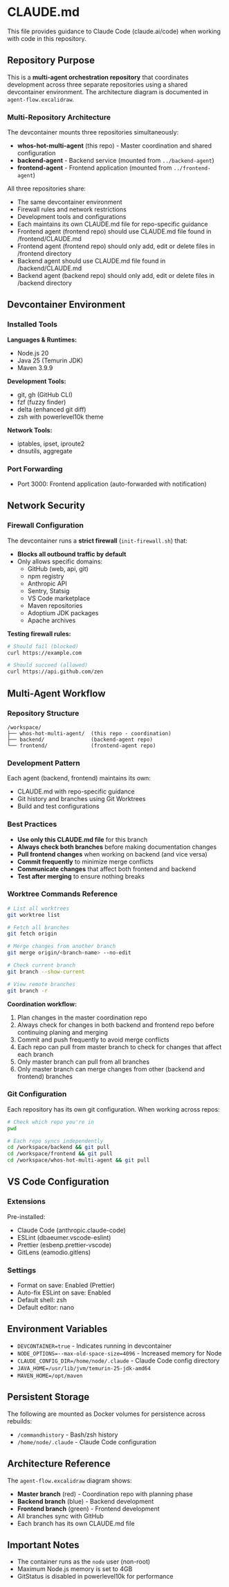 # CLAUDE.md

This file provides guidance to Claude Code (claude.ai/code) when working with code in this repository.

## Repository Purpose

This is a **multi-agent orchestration repository** that coordinates development across three separate repositories using a shared devcontainer environment. The architecture diagram is documented in `agent-flow.excalidraw`.

### Multi-Repository Architecture

The devcontainer mounts three repositories simultaneously:
- **whos-hot-multi-agent** (this repo) - Master coordination and shared configuration
- **backend-agent** - Backend service (mounted from `../backend-agent`)
- **frontend-agent** - Frontend application (mounted from `../frontend-agent`)

All three repositories share:
- The same devcontainer environment
- Firewall rules and network restrictions
- Development tools and configurations
- Each maintains its own CLAUDE.md file for repo-specific guidance
- Frontend agent (frontend repo) should use CLAUDE.md file found in /frontend/CLAUDE.md
- Frontend agent (frontend repo) should only add, edit or delete files in /frontend directory
- Backend agent should use CLAUDE.md file found in /backend/CLAUDE.md
- Backend agent (backend repo) should only add, edit or delete files in /backend directory

## Devcontainer Environment

### Installed Tools

**Languages & Runtimes:**
- Node.js 20
- Java 25 (Temurin JDK)
- Maven 3.9.9

**Development Tools:**
- git, gh (GitHub CLI)
- fzf (fuzzy finder)
- delta (enhanced git diff)
- zsh with powerlevel10k theme

**Network Tools:**
- iptables, ipset, iproute2
- dnsutils, aggregate

### Port Forwarding

- Port 3000: Frontend application (auto-forwarded with notification)

## Network Security

### Firewall Configuration

The devcontainer runs a **strict firewall** (`init-firewall.sh`) that:
- **Blocks all outbound traffic by default**
- Only allows specific domains:
  - GitHub (web, api, git)
  - npm registry
  - Anthropic API
  - Sentry, Statsig
  - VS Code marketplace
  - Maven repositories
  - Adoptium JDK packages
  - Apache archives

**Testing firewall rules:**
```bash
# Should fail (blocked)
curl https://example.com

# Should succeed (allowed)
curl https://api.github.com/zen
```

## Multi-Agent Workflow

### Repository Structure

```
/workspace/
├── whos-hot-multi-agent/  (this repo - coordination)
├── backend/               (backend-agent repo)
└── frontend/              (frontend-agent repo)
```

### Development Pattern

Each agent (backend, frontend) maintains its own:
- CLAUDE.md with repo-specific guidance
- Git history and branches using Git Worktrees
- Build and test configurations

### Best Practices

- **Use only this CLAUDE.md file** for this branch
- **Always check both branches** before making documentation changes
- **Pull frontend changes** when working on backend (and vice versa)
- **Commit frequently** to minimize merge conflicts
- **Communicate changes** that affect both frontend and backend
- **Test after merging** to ensure nothing breaks

### Worktree Commands Reference

```bash
# List all worktrees
git worktree list

# Fetch all branches
git fetch origin

# Merge changes from another branch
git merge origin/<branch-name> --no-edit

# Check current branch
git branch --show-current

# View remote branches
git branch -r
```

**Coordination workflow:**
1. Plan changes in the master coordination repo
2. Always check for changes in both backend and frontend repo before continuing planing and merging
3. Commit and push frequently to avoid merge conflicts
4. Each repo can pull from master branch to check for changes that affect each branch
5. Only master branch can pull from all branches
6. Only master branch can merge changes from other (backend and frontend) branches

### Git Configuration

Each repository has its own git configuration. When working across repos:
```bash
# Check which repo you're in
pwd

# Each repo syncs independently
cd /workspace/backend && git pull
cd /workspace/frontend && git pull
cd /workspace/whos-hot-multi-agent && git pull
```

## VS Code Configuration

### Extensions

Pre-installed:
- Claude Code (anthropic.claude-code)
- ESLint (dbaeumer.vscode-eslint)
- Prettier (esbenp.prettier-vscode)
- GitLens (eamodio.gitlens)

### Settings

- Format on save: Enabled (Prettier)
- Auto-fix ESLint on save: Enabled
- Default shell: zsh
- Default editor: nano

## Environment Variables

- `DEVCONTAINER=true` - Indicates running in devcontainer
- `NODE_OPTIONS=--max-old-space-size=4096` - Increased memory for Node
- `CLAUDE_CONFIG_DIR=/home/node/.claude` - Claude Code config directory
- `JAVA_HOME=/usr/lib/jvm/temurin-25-jdk-amd64`
- `MAVEN_HOME=/opt/maven`

## Persistent Storage

The following are mounted as Docker volumes for persistence across rebuilds:
- `/commandhistory` - Bash/zsh history
- `/home/node/.claude` - Claude Code configuration

## Architecture Reference

The `agent-flow.excalidraw` diagram shows:
- **Master branch** (red) - Coordination repo with planning phase
- **Backend branch** (blue) - Backend development
- **Frontend branch** (green) - Frontend development
- All branches sync with GitHub
- Each branch has its own CLAUDE.md file

## Important Notes

- The container runs as the `node` user (non-root)
- Maximum Node.js memory is set to 4GB
- GitStatus is disabled in powerlevel10k for performance
